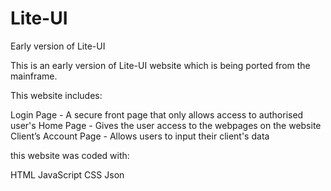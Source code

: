 # Lite-UI
Early version of Lite-UI

This is an early version of Lite-UI website which is being ported from the mainframe.

This website includes:

  Login Page
    - A secure front page that only allows access to authorised user's
  Home Page
    - Gives the user access to the webpages on the website
  Client’s Account Page
    - Allows users to input their client's data

this website was coded with:

  HTML
  JavaScript
  CSS
  Json
